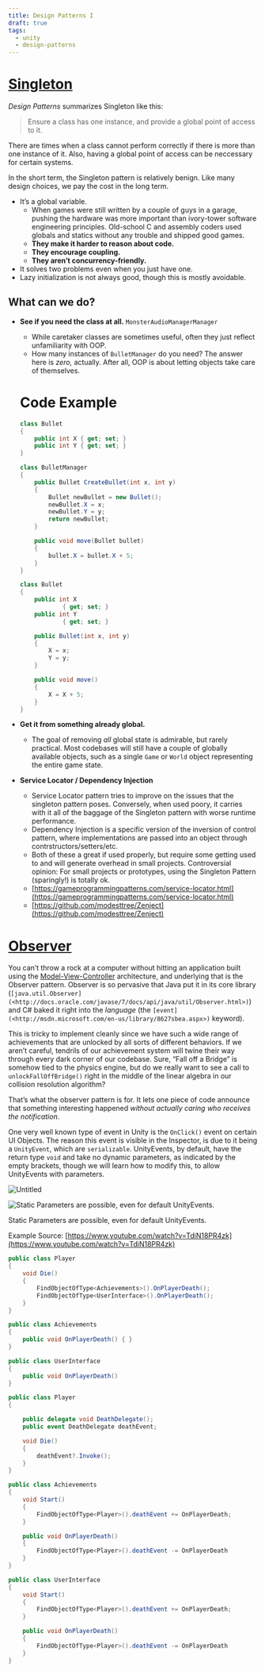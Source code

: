 ```yaml
---
title: Design Patterns I
draft: true
tags:
  - unity
  - design-patterns
---
```


#  [Singleton](https://gameprogrammingpatterns.com/singleton.html)

_Design Patterns_ summarizes Singleton like this:

> Ensure a class has one instance, and provide a global point of access to it.

There are times when a class cannot perform correctly if there is more than one instance of it. Also, having a global point of access can be neccessary for certain systems.

In the short term, the Singleton pattern is relatively benign. Like many design choices, we pay the cost in the long term.

- It’s a global variable.
    - When games were still written by a couple of guys in a garage, pushing the hardware was more important than ivory-tower software engineering principles. Old-school C and assembly coders used globals and statics without any trouble and shipped good games.
    - **They make it harder to reason about code.**
    - **They encourage coupling.**
    - **They aren’t concurrency-friendly.**
- It solves two problems even when you just have one.
- Lazy initialization is not always good, though this is mostly avoidable.

## What can we do?

- **See if you need the class at all.** `MonsterAudioManagerManager`
    
    - While caretaker classes are sometimes useful, often they just reflect unfamiliarity with OOP.
    - How many instances of `BulletManager` do you need? The answer here is _zero,_ actually. After all, OOP is about letting objects take care of themselves.
    
    # Code Example
    
    ```csharp
    class Bullet
    {
        public int X { get; set; }
        public int Y { get; set; }
    }
    
    class BulletManager 
    {
        public Bullet CreateBullet(int x, int y) 
        {
            Bullet newBullet = new Bullet();
            newBullet.X = x;
            newBullet.Y = y;
            return newBullet;
        }
    
        public void move(Bullet bullet)
        {
            bullet.X = bullet.X + 5;
        }
    }
    ```
    
    ```csharp
    class Bullet
    {
        public int X 
    			{ get; set; }
        public int Y 
    			{ get; set; }
    
        public Bullet(int x, int y)
        {
            X = x;
            Y = y;
        }
    
        public void move() 
        {
            X = X + 5;
        }
    }
    ```
    
- **Get it from something already global.**
    
    - The goal of removing _all_ global state is admirable, but rarely practical. Most codebases will still have a couple of globally available objects, such as a single `Game` or `World` object representing the entire game state.
- **Service Locator / Dependency Injection**
    
    - Service Locator pattern tries to improve on the issues that the singleton pattern poses. Conversely, when used poory, it carries with it all of the baggage of the Singleton pattern with worse runtime performance.
    - Dependency Injection is a specific version of the inversion of control pattern, where implementations are passed into an object through contrstructors/setters/etc.
    - Both of these a great if used properly, but require some getting used to and will generate overhead in small projects. Controversial opinion: For small projects or prototypes, using the Singleton Pattern (sparingly!) is totally ok.
    - [https://gameprogrammingpatterns.com/service-locator.html](https://gameprogrammingpatterns.com/service-locator.html)
    - [https://github.com/modesttree/Zenject](https://github.com/modesttree/Zenject)

# [Observer](https://gameprogrammingpatterns.com/observer.html)

You can’t throw a rock at a computer without hitting an application built using the [Model-View-Controller](http://en.wikipedia.org/wiki/Model%E2%80%93view%E2%80%93controller) architecture, and underlying that is the Observer pattern. Observer is so pervasive that Java put it in its core library (`[java.util.Observer](<http://docs.oracle.com/javase/7/docs/api/java/util/Observer.html>)`) and C# baked it right into the _language_ (the `[event](<http://msdn.microsoft.com/en-us/library/8627sbea.aspx>)` keyword).

This is tricky to implement cleanly since we have such a wide range of achievements that are unlocked by all sorts of different behaviors. If we aren’t careful, tendrils of our achievement system will twine their way through every dark corner of our codebase. Sure, “Fall off a Bridge” is somehow tied to the physics engine, but do we really want to see a call to `unlockFallOffBridge()` right in the middle of the linear algebra in our collision resolution algorithm?

That’s what the observer pattern is for. It lets one piece of code announce that something interesting happened _without actually caring who receives the notification_.

One very well known type of event in Unity is the `OnClick()` event on certain UI Objects. The reason this event is visible in the Inspector, is due to it being a `UnityEvent`, which are `serializable`. UnityEvents, by default, have the return type `void` and take no dynamic parameters, as indicated by the empty brackets, though we will learn how to modify this, to allow UnityEvents with parameters.

![Untitled](https://s3-us-west-2.amazonaws.com/secure.notion-static.com/ca393202-9061-4e46-854b-1053cfda31db/Untitled.png)

![Static Parameters are possible, even for default UnityEvents.](https://s3-us-west-2.amazonaws.com/secure.notion-static.com/cf456bb7-ef28-48cb-92ea-de8e083af363/Untitled.png)

Static Parameters are possible, even for default UnityEvents.

Example Source: [https://www.youtube.com/watch?v=TdiN18PR4zk](https://www.youtube.com/watch?v=TdiN18PR4zk)

```csharp
public class Player 
{
	void Die()
	{
		FindObjectOfType<Achievements>().OnPlayerDeath();
		FindObjectOfType<UserInterface>().OnPlayerDeath();
	}
}

public class Achievements 
{
	public void OnPlayerDeath() { }
}

public class UserInterface 
{
	public void OnPlayerDeath()
}
```

```csharp
public class Player 
{

	public delegate void DeathDelegate();
	public event DeathDelegate deathEvent;

	void Die()
	{
		deathEvent?.Invoke();
	}
}

public class Achievements 
{
	void Start() 
	{
		FindObjectOfType<Player>().deathEvent += OnPlayerDeath;
	}

	public void OnPlayerDeath() 
	{
		FindObjectOfType<Player>().deathEvent -= OnPlayerDeath
	}
}

public class UserInterface 
{
	void Start() 
	{
		FindObjectOfType<Player>().deathEvent += OnPlayerDeath;
	}

	public void OnPlayerDeath() 
	{
		FindObjectOfType<Player>().deathEvent -= OnPlayerDeath
	}
}
```